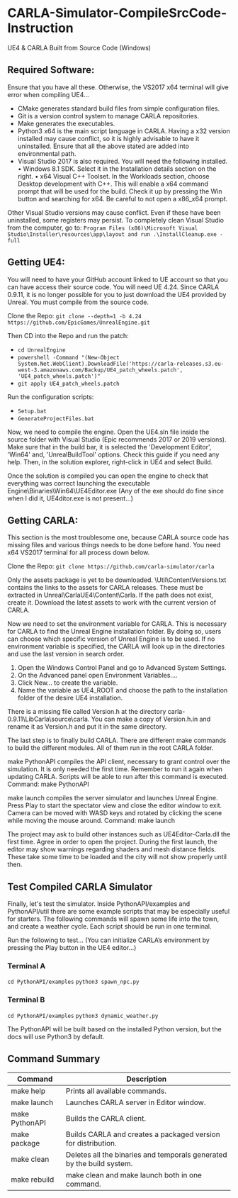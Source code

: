# CARLA-Simulator-CompileSrcCode-Instruction

UE4 & CARLA Built from Source Code (Windows)

## Required Software:
 
Ensure that you have all these. Otherwise, the VS2017 x64 terminal will give error when compiling UE4…  
-	CMake generates standard build files from simple configuration files.
-	Git is a version control system to manage CARLA repositories.
-	Make generates the executables.
-	Python3 x64 is the main script language in CARLA. Having a x32 version installed may cause conflict, so it is highly advisable to have it uninstalled.
	Ensure that all the above stated are added into environmental path.
-	Visual Studio 2017 is also required. You will need the following installed. 
	•	Windows 8.1 SDK. Select it in the Installation details section on the right.
	•	x64 Visual C++ Toolset. In the Workloads section, choose Desktop development with C++. This will enable a x64 command prompt that will be used for the build. Check it up by pressing the Win button and searching for x64. Be careful to not open a x86_x64 prompt.

Other Visual Studio versions may cause conflict. Even if these have been uninstalled, some registers may persist. To completely clean Visual Studio from the computer, go to: `Program Files (x86)\Microsoft Visual Studio\Installer\resources\app\layout and run .\InstallCleanup.exe -full`

## Getting UE4:

You will need to have your GitHub account linked to UE account so that you can have access their source code. You will need UE 4.24. Since CARLA 0.9.11, it is no longer possible for you to just download the UE4 provided by Unreal. You must compile from the source code. 

Clone the Repo: `git clone --depth=1 -b 4.24 https://github.com/EpicGames/UnrealEngine.git`

Then CD into the Repo and run the patch:

- `cd UnrealEngine`
- `powershell -Command "(New-Object System.Net.WebClient).DownloadFile('https://carla-releases.s3.eu-west-3.amazonaws.com/Backup/UE4_patch_wheels.patch', 'UE4_patch_wheels.patch')"`
- `git apply UE4_patch_wheels.patch`

Run the configuration scripts: 

- `Setup.bat`
- `GenerateProjectFiles.bat`

Now, we need to compile the engine. Open the UE4.sln file inside the source folder with Visual Studio (Epic recommends 2017 or 2019 versions). Make sure that in the build bar, it is selected the 'Development Editor', 'Win64' and, 'UnrealBuildTool' options. Check this guide if you need any help. Then, in the solution explorer, right-click in UE4 and select Build.

Once the solution is compiled you can open the engine to check that everything was correct launching the executable Engine\Binaries\Win64\UE4Editor.exe (Any of the exe should do fine since when I did it, UE4ditor.exe is not present…)

## Getting CARLA:

This section is the most troublesome one, because CARLA source code has missing files and various things needs to be done before hand. 
You need x64 VS2017 terminal for all process down below. 

Clone the Repo: `git clone https://github.com/carla-simulator/carla`

Only the assets package is yet to be downloaded. \Util\ContentVersions.txt contains the links to the assets for CARLA releases. These must be extracted in Unreal\CarlaUE4\Content\Carla. If the path does not exist, create it. Download the latest assets to work with the current version of CARLA.

Now we need to set the environment variable for CARLA. This is necessary for CARLA to find the Unreal Engine installation folder. By doing so, users can choose which specific version of Unreal Engine is to be used. If no environment variable is specified, the CARLA will look up in the directories and use the last version in search order. 

1. Open the Windows Control Panel and go to Advanced System Settings.
2. On the Advanced panel open Environment Variables....
3. Click New... to create the variable.
4. Name the variable as UE4_ROOT and choose the path to the installation folder of the desire UE4 installation.

There is a missing file called Version.h at the directory carla-0.9.11\LibCarla\source\carla. You can make a copy of Version.h.in and rename it as Version.h and put it in the same directory.

The last step is to finally build CARLA. There are different make commands to build the different modules. All of them run in the root CARLA folder.

make PythonAPI compiles the API client, necessary to grant control over the simulation. It is only needed the first time. Remember to run it again when updating CARLA. Scripts will be able to run after this command is executed. Command: make PythonAPI

make launch compiles the server simulator and launches Unreal Engine. Press Play to start the spectator view and close the editor window to exit. Camera can be moved with WASD keys and rotated by clicking the scene while moving the mouse around. Command: make launch 

The project may ask to build other instances such as UE4Editor-Carla.dll the first time. Agree in order to open the project. During the first launch, the editor may show warnings regarding shaders and mesh distance fields. These take some time to be loaded and the city will not show properly until then.

## Test Compiled CARLA Simulator

Finally, let's test the simulator. Inside PythonAPI/examples and PythonAPI/util there are some example scripts that may be especially useful for starters. The following commands will spawn some life into the town, and create a weather cycle. Each script should be run in one terminal.

Run the following to test… (You can initialize CARLA’s environment by pressing the Play button in the UE4 editor…)

### Terminal A 

`cd PythonAPI/examples`
`python3 spawn_npc.py`

### Terminal B

`cd PythonAPI/examples`
`python3 dynamic_weather.py`

The PythonAPI will be built based on the installed Python version, but the docs will use Python3 by default.

## Command Summary

| Command | Description |
| ------------- | ------------- |
| make help | Prints all available commands. |
| make launch | Launches CARLA server in Editor window. |
| make PythonAPI | Builds the CARLA client. |
| make package | Builds CARLA and creates a packaged version for distribution. |
| make clean | Deletes all the binaries and temporals generated by the build system. |
| make rebuild | make clean and make launch both in one command. |

